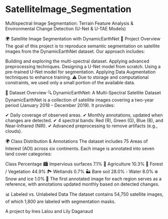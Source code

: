 # SatelliteImage_Segmentation
Multispectral Image Segmentation: Terrain Feature Analysis &amp; Environmental Change Detection (U-Net &amp; U-TAE Models)

🌍 Satellite Image Segmentation with DynamicEarthNet
📌 Project Overview
The goal of this project is to reproduce semantic segmentation on satellite images from the DynamicEarthNet dataset. Our approach includes:

Building and exploring the multi-spectral dataset.
Applying advanced preprocessing techniques.
Designing a U-Net model from scratch.
Using a pre-trained U-Net model for segmentation.
Applying Data Augmentation techniques to enhance training.
⚠️ Due to storage and computational constraints, we used only a small portion of the available data.

📂 Dataset Overview
🔍 DynamicEarthNet: A Multi-Spectral Satellite Dataset
DynamicEarthNet is a collection of satellite images covering a two-year period (January 2018 – December 2019). It provides:

✔ Daily coverage of observed areas.
✔ Monthly annotations, updated when changes are detected.
✔ 4 spectral bands: Red (R), Green (G), Blue (B), and Near-Infrared (NIR).
✔ Advanced preprocessing to remove artifacts (e.g., clouds).

🌍 Class Distribution & Annotations
The dataset includes 75 Areas of Interest (AOI) across six continents. Each image is annotated into seven land cover categories:

Class	Percentage
🏙️ Impervious surfaces	7.1%
🌾 Agriculture	10.3%
🌲 Forest / Vegetation	44.9%
🏞️ Wetlands	0.7%
🏜️ Bare soil	28.0%
💧 Water	8.0%
❄️ Snow and ice	1.0%
📌 The first annotated image for each region serves as a reference, with annotations updated monthly based on detected changes.

📊 Labeled vs. Unlabeled Data
The dataset contains 54,750 satellite images, of which 1,800 are labeled with segmentation masks.

A project by Ines Lalou and Lily Daganaud
